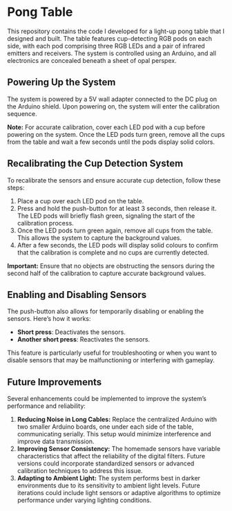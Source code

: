 # Pong Table

This repository contains the code I developed for a light-up pong table that I designed and built. The table features cup-detecting RGB pods on each side, with each pod comprising three RGB LEDs and a pair of infrared emitters and receivers. The system is controlled using an Arduino, and all electronics are concealed beneath a sheet of opal perspex.

## Powering Up the System

The system is powered by a 5V wall adapter connected to the DC plug on the Arduino shield. Upon powering on, the system will enter the calibration sequence.

**Note:** For accurate calibration, cover each LED pod with a cup before powering on the system. Once the LED pods turn green, remove all the cups from the table and wait a few seconds until the pods display solid colors.

## Recalibrating the Cup Detection System

To recalibrate the sensors and ensure accurate cup detection, follow these steps:

1. Place a cup over each LED pod on the table.  
2. Press and hold the push-button for at least 3 seconds, then release it. The LED pods will briefly flash green, signaling the start of the calibration process.  
3. Once the LED pods turn green again, remove all cups from the table. This allows the system to capture the background values.  
4. After a few seconds, the LED pods will display solid colours to confirm that the calibration is complete and no cups are currently detected.

**Important:** Ensure that no objects are obstructing the sensors during the second half of the calibration to capture accurate background values.

## Enabling and Disabling Sensors

The push-button also allows for temporarily disabling or enabling the sensors. Here’s how it works:  

- **Short press**: Deactivates the sensors.  
- **Another short press**: Reactivates the sensors.  

This feature is particularly useful for troubleshooting or when you want to disable sensors that may be malfunctioning or interfering with gameplay.

## Future Improvements

Several enhancements could be implemented to improve the system’s performance and reliability:

1. **Reducing Noise in Long Cables:** Replace the centralized Arduino with two smaller Arduino boards, one under each side of the table, communicating serially. This setup would minimize interference and improve data transmission.
2. **Improving Sensor Consistency:** The homemade sensors have variable characteristics that affect the reliability of the digital filters. Future versions could incorporate standardized sensors or advanced calibration techniques to address this issue.
3. **Adapting to Ambient Light:** The system performs best in darker environments due to its sensitivity to ambient light levels. Future iterations could include light sensors or adaptive algorithms to optimize performance under varying lighting conditions.

